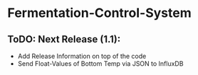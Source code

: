 # Fermentation-Control-System

## ToDO: Next Release (1.1):
- Add Release Information on top of the code
- Send Float-Values of Bottom Temp via JSON to InfluxDB
